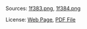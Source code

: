 Sources: [1f383.png](https://joypixels.com/profiles/emoji/jack-o-lantern), [1f384.png](https://joypixels.com/profiles/emoji/christmas-tree)

License: [Web Page](https://joypixels.com/licenses/free), [PDF File](https://cdn.joypixels.com/free-license.pdf)
